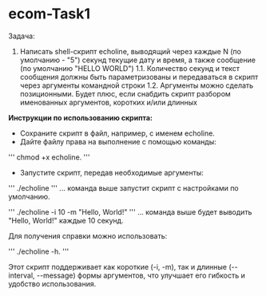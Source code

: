 # ecom-Task1

Задача:

1. Написать shell-скрипт echoline, выводящий через каждые N (по умолчанию - "5") секунд текущие дату и время, а также сообщение (по умолчанию "HELLO WORLD")
 1.1. Количество секунд и текст сообщения должны быть параметризованы и передаваться в скрипт через аргументы командной строки
 1.2. Аргументы можно сделать позиционными. Будет плюс, если снабдить скрипт разбором именованных аргументов, коротких и/или длинных

**Инструкции по использованию скрипта:**

- Сохраните скрипт в файл, например, с именем echoline.
- Дайте файлу права на выполнение с помощью команды: 

'''
chmod +x echoline.
'''

- Запустите скрипт, передав необходимые аргументы:

'''
./echoline
'''
... команда выше запустит скрипт с настройками по умолчанию.

'''
./echoline -i 10 -m "Hello, World!"
'''
... команда выше будет выводить "Hello, World!" каждые 10 секунд.

Для получения справки можно использовать: 

'''
./echoline -h.
'''

Этот скрипт поддерживает как короткие (-i, -m), так и длинные (--interval, --message) формы аргументов, что улучшает его гибкость и удобство использования.